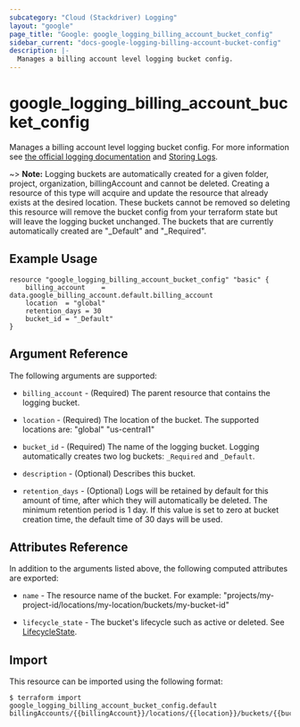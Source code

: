```yaml
---
subcategory: "Cloud (Stackdriver) Logging"
layout: "google"
page_title: "Google: google_logging_billing_account_bucket_config"
sidebar_current: "docs-google-logging-billing-account-bucket-config"
description: |-
  Manages a billing account level logging bucket config.
---
```


# google\_logging\_billing_account\_bucket\_config

Manages a billing account level logging bucket config. For more information see
[the official logging documentation](https://cloud.google.com/logging/docs/) and
[Storing Logs](https://cloud.google.com/logging/docs/storage).

~> **Note:** Logging buckets are automatically created for a given folder, project, organization, billingAccount and cannot be deleted. Creating a resource of this type will acquire and update the resource that already exists at the desired location. These buckets cannot be removed so deleting this resource will remove the bucket config from your terraform state but will leave the logging bucket unchanged. The buckets that are currently automatically created are "_Default" and "_Required".

## Example Usage

```hcl
resource "google_logging_billing_account_bucket_config" "basic" {
	billing_account    = data.google_billing_account.default.billing_account
	location  = "global"
	retention_days = 30
	bucket_id = "_Default"
}
```

## Argument Reference

The following arguments are supported:

* `billing_account` - (Required) The parent resource that contains the logging bucket.

* `location` - (Required) The location of the bucket. The supported locations are: "global" "us-central1"

* `bucket_id` - (Required) The name of the logging bucket. Logging automatically creates two log buckets: `_Required` and `_Default`.

* `description` - (Optional) Describes this bucket.

* `retention_days` - (Optional) Logs will be retained by default for this amount of time, after which they will automatically be deleted. The minimum retention period is 1 day. If this value is set to zero at bucket creation time, the default time of 30 days will be used.

## Attributes Reference

In addition to the arguments listed above, the following computed attributes are
exported:

* `name` -  The resource name of the bucket. For example: "projects/my-project-id/locations/my-location/buckets/my-bucket-id"

* `lifecycle_state` -  The bucket's lifecycle such as active or deleted. See [LifecycleState](https://cloud.google.com/logging/docs/reference/v2/rest/v2/billingAccounts.buckets#LogBucket.LifecycleState).

## Import

This resource can be imported using the following format:

```
$ terraform import google_logging_billing_account_bucket_config.default billingAccounts/{{billingAccount}}/locations/{{location}}/buckets/{{bucket_id}}
```

